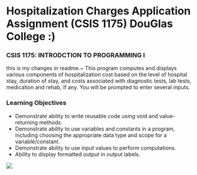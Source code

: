 # Hospitalization Charges Application Assignment (CSIS 1175) DouGlas College :)

### CSIS 1175: INTRODCTION TO PROGRAMMING I
this is my changes in readme.~
This program computes and displays various components of hospitalization cost based on the level of hospital stay, duration of stay, and costs associated with diagnostic tests, lab tests, medication and rehab, if any. You will be prompted to enter several inputs.

### Learning Objectives

- Demonstrate ability to write reusable code using void and value-returning methods
- Demonstrate ability to use variables and constants in a program, including choosing the
  appropriate data type and scope for a variable/constant.
- Demonstrate ability to use input values to perform computations.
- Ability to display formatted output in output labels.

<img src="view.gif" />
